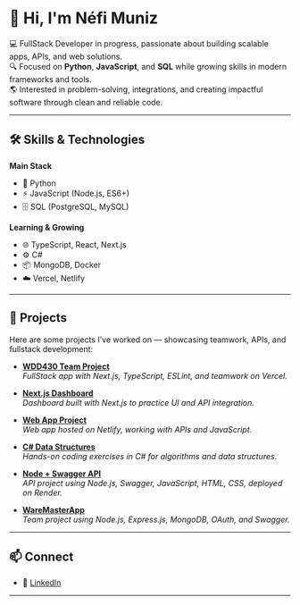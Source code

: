 # 👋 Hi, I'm Néfi Muniz

💻 FullStack Developer in progress, passionate about building scalable apps, APIs, and web solutions.  
🔍 Focused on **Python**, **JavaScript**, and **SQL** while growing skills in modern frameworks and tools.  
🌎 Interested in problem-solving, integrations, and creating impactful software through clean and reliable code.  

---

## 🛠️ Skills & Technologies

**Main Stack**  
- 🐍 Python  
- ⚡ JavaScript (Node.js, ES6+)  
- 🗄️ SQL (PostgreSQL, MySQL)

**Learning & Growing**  
- 🌐 TypeScript, React, Next.js  
- ⚙️ C#  
- 📦 MongoDB, Docker  
- ☁️ Vercel, Netlify  

---

## 🚀 Projects

Here are some projects I’ve worked on — showcasing teamwork, APIs, and fullstack development:

- [**WDD430 Team Project**](https://github.com/NefiMuniz/wdd430--team-project)  
  *FullStack app with Next.js, TypeScript, ESLint, and teamwork on Vercel.*  

- [**Next.js Dashboard**](https://github.com/NefiMuniz/wdd430-dashboard)  
  *Dashboard built with Next.js to practice UI and API integration.*  

- [**Web App Project**](https://github.com/NefiMuniz/wdd330-project)  
  *Web app hosted on Netlify, working with APIs and JavaScript.*  

- [**C# Data Structures**](https://github.com/NefiMuniz/cse212-hw/tree/main)  
  *Hands-on coding exercises in C# for algorithms and data structures.*  

- [**Node + Swagger API**](https://github.com/NefiMuniz/cse341-node)  
  *API project using Node.js, Swagger, JavaScript, HTML, CSS, deployed on Render.*  

- [**WareMasterApp**](https://github.com/WareMasterApp/WareMasterApp)  
  *Team project using Node.js, Express.js, MongoDB, OAuth, and Swagger.*  

---

## 📫 Connect
- 🔗 [LinkedIn](https://www.linkedin.com/in/nefimuniz)  

---
